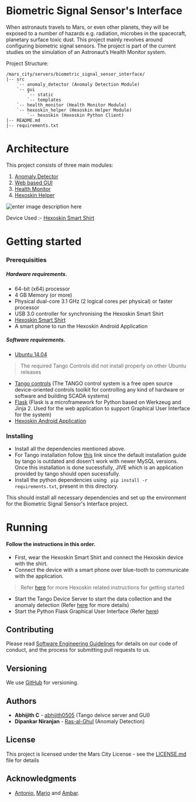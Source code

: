 # Biometric Signal Sensor's Interface

When astronauts travels to Mars, or even other planets, they will be exposed to a number of hazards e.g. radiation, microbes in the spacecraft, planetary surface toxic dust. This project mainly revolves around configuring biometric signal sensors. 
The project is part of the current studies on the simulation of an Astronaut’s Health Monitor system.

Project Structure:

```
/mars_city/servers/biometric_signal_sensor_interface/
|-- src
    `-- anomaly_detector (Anomaly Detection Module)
    `-- gui
    	`-- static
    	`-- templates
    `-- health_monitor (Health Monitor Module)
    `-- hexoskin_helper (Hexoskin Helper Module)
        `-- hexoskin (Hexoskin Python Client)
|-- README.md
|-- requirements.txt

```
# Architecture
This project consists of three main modules:

 1. [Anomaly Detector](src/anomaly_detector)
 2. [Web based GUI](src/gui)
 3. [Health Monitor](src/health_monitor)
 4. [Hexoskin Helper](src/hexoskin_helper)

![enter image description here](https://2.bp.blogspot.com/-w0CxZHRuCVo/WUv5OKuWPcI/AAAAAAAADuA/hnY49h5qEN0o1llIUO1cqiH3XcOecSG0wCLcBGAs/s1600/gsoc.jpg)

Device Used :- [Hexoskin Smart Shirt](http://hexoskin.com/)

# Getting started

### Prerequisities

##### Hardware requirements.

- 64-bit (x64) processor
- 4 GB Memory (or more)
- Physical dual-core 3.1 GHz (2 logical cores per physical) or faster processor
- USB 3.0 controller for synchronising the Hexoskin Smart Shirt
- [Hexoskin Smart Shirt](http://hexoskin.com/)
- A smart phone to run the Hexoskin Android Application 

##### Software requirements.

- [Ubuntu 14.04](http://releases.ubuntu.com/14.04/)
> The required Tango Controls did not install properly on other Ubuntu releases

- [Tango controls](http://www.tango-controls.org/downloads/binary/) (The TANGO control system is a free open source device-oriented controls toolkit for controlling any kind of hardware or software and building SCADA systems)
- [Flask](http://flask.pocoo.org/) (Flask is a microframework for Python based on Werkzeug and Jinja 2. Used for the web application to support Graphical User Interface for the system)
- [Hexoskin Android Application](https://play.google.com/store/apps/details?id=com.hexoskin.hexoskin&hl=en)



### Installing

- Install all the dependencies mentioned above.
- For Tango installation follow [this](http://marscity.readthedocs.io/en/latest/doc/setup.html) link since the default installation guide by tango is outdated and dosen't work with newer MySQL versions.
Once this installation is done sucessfully, JIVE which is an application provided by tango should open sucessfully.
- Install the python dependencies using ``` pip install -r requirements.txt```, present in this directory.

This should install all necessary dependencies and set up the environment for the Biometric Signal Sensor's Interface project.

# Running
#### Follow the instructions in this order.

 - First, wear the Hexoskin Smart Shirt and connect the Hexoskin device with the shirt.
 - Connect the device with a smart phone over blue-tooth to communicate with the application.
> Refer [here](https://www.hexoskin.com/pages/start) for more Hexoskin related instructions for getting started  

 - Start the Tango Device Server to start the data collection and the anomaly detection (Refer [here](https://github.com/mars-planet/mars_city/blob/master/servers/biometric_signal_sensor_interface/src/health_monitor/README.md) for more details)
 - Start the Python Flask Graphical User Interface (Refer [here](https://github.com/mars-planet/mars_city/blob/master/servers/biometric_signal_sensor_interface/src/gui/README.md))

## Contributing

Please read [Software Engineering Guidelines](http://eras.readthedocs.io/en/latest/doc/guidelines.html) for details on our code of conduct, and the process for submitting pull requests to us.

## Versioning

We use [GitHub](http://github.com/) for versioning.

## Authors

* **Abhijith C** - [abhijith0505](https://github.com/abhijith0505) (Tango deivce server and GUI)
* **Dipankar Niranjan** - [Ras-al-Ghul](https://github.com/Ras-al-Ghul) (Anomaly Detection)


## License

This project is licensed under the Mars City License - see the [LICENSE.md](https://github.com/mars-planet/mars_city/blob/master/LICENSE) file for details

## Acknowledgments

* [Antonio](https://github.com/aldebran), [Mario](https://github.com/mtambos) and [Ambar](https://github.com/coder006).
